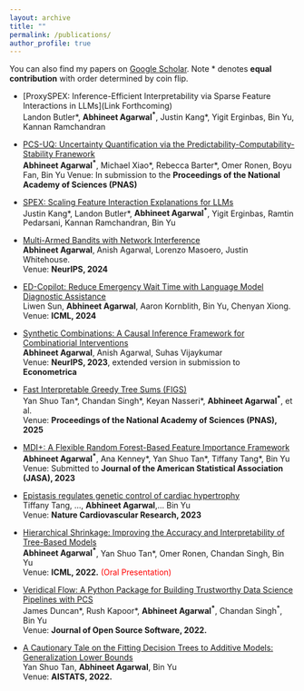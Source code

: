 ```yaml
---
layout: archive
title: ""
permalink: /publications/
author_profile: true
---
```


You can also find my papers on [Google Scholar](https://scholar.google.com/citations?user=8282541233&hl=en). Note \* denotes **equal contribution** with order determined by coin flip. 



* [ProxySPEX: Inference-Efficient Interpretability via Sparse Feature Interactions in LLMs](Link Forthcoming)<br>
 Landon Butler\*, **Abhineet Agarwal<sup>*</sup>**, Justin Kang\*, Yigit Erginbas, Bin Yu, Kannan Ramchandran

* [PCS-UQ: Uncertainty Quantification via the Predictability-Computability-Stability Franework](https://arxiv.org/abs/2505.08784)<br>
**Abhineet Agarwal<sup>*</sup>**, Michael Xiao\*, Rebecca Barter\*, Omer Ronen, Boyu Fan, Bin Yu
  Venue: In submission to the **Proceedings of the National Academy of Sciences (PNAS)**
  
* [SPEX: Scaling Feature Interaction Explanations for LLMs](https://arxiv.org/abs/2502.13870)<br>
Justin Kang\*, Landon Butler\*, **Abhineet Agarwal<sup>*</sup>**, Yigit Erginbas, Ramtin Pedarsani, Kannan Ramchandran, Bin Yu 
  
* [Multi-Armed Bandits with Network Interference](https://arxiv.org/abs/2405.18621)<br>
  **Abhineet Agarwal**, Anish Agarwal, Lorenzo Masoero, Justin Whitehouse. \
  Venue: **NeurIPS, 2024**

* [ED-Copilot: Reduce Emergency Wait Time with Language Model Diagnostic Assistance](https://arxiv.org/pdf/2402.13448)<br>
  Liwen Sun, **Abhineet Agarwal**, Aaron Kornblith, Bin Yu, Chenyan Xiong. \
  Venue: **ICML, 2024**

* [Synthetic Combinations: A Causal Inference Framework for Combinatiorial Interventions](https://arxiv.org/abs/2303.14226)<br>
  **Abhineet Agarwal**, Anish Agarwal, Suhas Vijaykumar \
  Venue: **NeurIPS, 2023**, extended version in submission to **Econometrica**

* [Fast Interpretable Greedy Tree Sums (FIGS)](https://www.pnas.org/doi/10.1073/pnas.2310151122)<br>
  Yan Shuo Tan\*, Chandan Singh\*, Keyan Nasseri\*, **Abhineet Agarwal<sup>*</sup>**, et al. \
  Venue: **Proceedings of the National Academy of Sciences (PNAS), 2025**

* [MDI+: A Flexible Random Forest-Based Feature Importance Framework](https://arxiv.org/abs/2307.01932)<br>
  **Abhineet Agarwal<sup>*</sup>**, Ana Kenney\*, Yan Shuo Tan\*, Tiffany Tang\*, Bin Yu \
  Venue: Submitted to **Journal of the American Statistical Association (JASA), 2023**

* [Epistasis regulates genetic control of cardiac hypertrophy](https://www.ncbi.nlm.nih.gov/pmc/articles/PMC10659487/)<br>
  Tiffany Tang, ..., **Abhineet Agarwal**,... Bin Yu  \
  Venue: **Nature Cardiovascular Research, 2023**

* [Hierarchical Shrinkage: Improving the Accuracy and Interpretability of Tree-Based Models](https://arxiv.org/abs/2202.00858)<br>
  **Abhineet Agarwal<sup>*</sup>**, Yan Shuo Tan\*, Omer Ronen, Chandan Singh, Bin Yu  \
  Venue: **ICML, 2022.** <span style="color: red"> (Oral Presentation) </span>
  
* [Veridical Flow: A Python Package for Building Trustworthy Data Science Pipelines with PCS](https://joss.theoj.org/papers/10.21105/joss.03895.pdf)<br>
James Duncan\*, Rush Kapoor\*, **Abhineet Agarwal<sup>*</sup>**, Chandan Singh<sup>*</sup>, Bin Yu\
Venue: **Journal of Open Source Software, 2022.**

* [A Cautionary Tale on the Fitting Decision Trees to Additive Models: Generalization Lower Bounds](https://arxiv.org/abs/2110.09626)<br>
  Yan Shuo Tan, **Abhineet Agarwal**, Bin Yu  \
  Venue: **AISTATS, 2022.**


  
